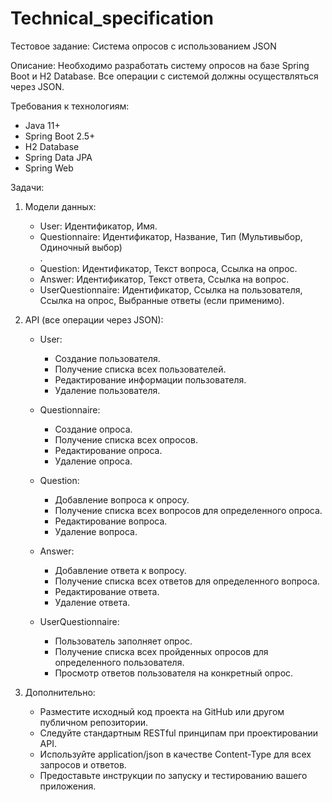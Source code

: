 # Technical_specification

Тестовое задание: Система опросов с использованием JSON

 

Описание:
Необходимо разработать систему опросов на базе Spring Boot и H2 Database. Все операции с системой должны осуществляться через JSON.

 

Требования к технологиям: 
- Java 11+
- Spring Boot 2.5+
- H2 Database
- Spring Data JPA
- Spring Web

 

Задачи:

 

1. Модели данных:
   - User: Идентификатор, Имя.
   - Questionnaire: Идентификатор, Название, Тип (Мультивыбор, Одиночный выбор)  
.
   - Question: Идентификатор, Текст вопроса, Ссылка на опрос.
   - Answer: Идентификатор, Текст ответа, Ссылка на вопрос.
   - UserQuestionnaire: Идентификатор, Ссылка на пользователя, Ссылка на опрос, Выбранные ответы (если применимо).

 

2. API (все операции через JSON):
   
   - User:
     - Создание пользователя.
     - Получение списка всех пользователей.
     - Редактирование информации пользователя.
     - Удаление пользователя.

 

   - Questionnaire:
     - Создание опроса.
     - Получение списка всех опросов.
     - Редактирование опроса.
     - Удаление опроса.

 

   - Question:
     - Добавление вопроса к опросу.
     - Получение списка всех вопросов для определенного опроса.
     - Редактирование вопроса.
     - Удаление вопроса.

 

   - Answer:
     - Добавление ответа к вопросу.
     - Получение списка всех ответов для определенного вопроса.
     - Редактирование ответа.
     - Удаление ответа.

 

   - UserQuestionnaire:
     - Пользователь заполняет опрос.
     - Получение списка всех пройденных опросов для определенного пользователя.
     - Просмотр ответов пользователя на конкретный опрос.

  

3. Дополнительно:
   
   - Разместите исходный код проекта на GitHub или другом публичном репозитории.
   - Следуйте стандартным RESTful принципам при проектировании API.
   - Используйте application/json в качестве Content-Type для всех запросов и ответов.
   - Предоставьте инструкции по запуску и тестированию вашего приложения.

